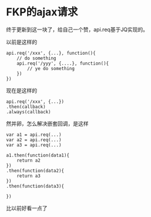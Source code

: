 # FKP的ajax请求  

终于更新到这一块了，给自己一个赞，api.req基于JQ实现的。     

以前是这样的  

```
api.req('/xxx', {...}, function(){
    // do something
    api.req('/yyy', {....}, function(){
        // ye do something
    })
})
```

现在是这样的  

```
api.req('/xxx', {...})
.then(callback)
.always(callback)

```

然并卵，怎么解决嵌套回调，是这样

```
var a1 = api.req(...)
var a2 = api.req(...)
var a3 = api.req(...)

a1.then(function(data1){
    return a2
})
.then(function(data2){
    return a3
})
.then(function(data3){

})

```

比以前好看一点了
